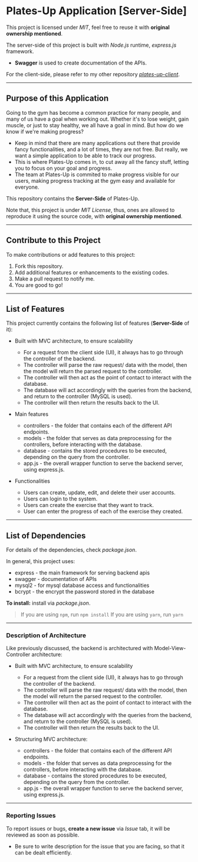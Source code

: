 # Plates-Up Application [Server-Side]

This project is licensed under _MIT_, feel free to reuse it with **original ownership mentioned**.

The server-side of this project is built with _Node.js_ runtime, _express.js_ framework.
* **Swagger** is used to create documentation of the APIs.

For the client-side, please refer to my other repository [_plates-up-client_](https://github.com/andrewtclin/plates-up-client).

---

## Purpose of this Application

Going to the gym has become a common practice for many people, and many of us have a goal when working out. Whether it's to lose weight, gain muscle, or just to stay healthy, we all have a goal in mind. But how do we know if we're making progress?

- Keep in mind that there are many applications out there that provide fancy functionalities, and a lot of times, they are not free. But really, we want a simple application to be able to track our progress.
- This is where Plates-Up comes in, to cut away all the fancy stuff, letting you to focus on your goal and progress.
- The team at Plates-Up is commited to make progress visible for our users, making progress tracking at the gym easy and available for everyone.

This repository contains the **Server-Side** of Plates-Up.

Note that, this project is under _MIT License_, thus, ones are allowed to reproduce it using the source code, with **original ownership mentioned**.

---

## Contribute to this Project

To make contributions or add features to this project:

1. Fork this repository.
2. Add additional features or enhancements to the existing codes.
3. Make a pull request to notify me.
4. You are good to go!

---

## List of Features

This project currently contains the following list of features (**Server-Side** of it):

- Built with MVC architecture, to ensure scalability
  - For a request from the client side (UI), it always has to go through the controller of the backend.
  - The controller will parse the raw request/ data with the model, then the model will return the parsed request to the controller.
  - The controller will then act as the point of contact to interact with the database.
  - The database will act accordingly with the queries from the backend, and return to the controller (MySQL is used).
  - The controller will then return the results back to the UI.

- Main features
  - controllers - the folder that contains each of the different API endpoints.
  - models - the folder that serves as data preprocessing for the controllers, before interacting with the database.
  - database - contains the stored procedures to be executed, depending on the query from the controller.
  - app.js - the overall wrapper function to serve the backend server, using express.js.

- Functionalities
  - Users can create, update, edit, and delete their user accounts.
  - Users can login to the system.
  - Users can create the exercise that they want to track.
  - User can enter the progress of each of the exercise they created.

---

## List of Dependencies

For details of the dependencies, check _package.json_.

In general, this project uses:

- express - the main framework for serving backend apis
- swagger - documentation of APIs
- mysql2 - for mysql database access and functionalities
- bcrypt - the encrypt the password stored in the database

**To install:** install via _package.json_.

> If you are using `npm`, run `npm install`
> If you are using `yarn`, run `yarn`

---

### Description of Architecture

Like previously discussed, the backend is architectured with Model-View-Controller architecture:

- Built with MVC architecture, to ensure scalability
  - For a request from the client side (UI), it always has to go through the controller of the backend.
  - The controller will parse the raw request/ data with the model, then the model will return the parsed request to the controller.
  - The controller will then act as the point of contact to interact with the database.
  - The database will act accordingly with the queries from the backend, and return to the controller (MySQL is used).
  - The controller will then return the results back to the UI.
 
- Structuring MVC architecture:
  - controllers - the folder that contains each of the different API endpoints.
  - models - the folder that serves as data preprocessing for the controllers, before interacting with the database.
  - database - contains the stored procedures to be executed, depending on the query from the controller.
  - app.js - the overall wrapper function to serve the backend server, using express.js.
---

### Reporting Issues

To report issues or bugs, **create a new issue** via _Issue_ tab, it will be reviewed as soon as possible.

- Be sure to write description for the issue that you are facing, so that it can be dealt efficiently.
